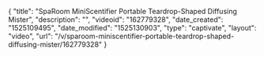 {
    "title": "SpaRoom MiniScentifier Portable Teardrop-Shaped Diffusing Mister",
    "description": "",
    "videoid": "162779328",
    "date_created": "1525109495",
    "date_modified": "1525130903",
    "type": "captivate",
    "layout": "video",
    "url": "\/v\/sparoom-miniscentifier-portable-teardrop-shaped-diffusing-mister\/162779328"
}